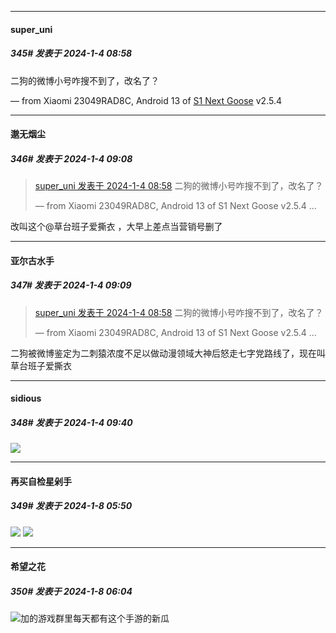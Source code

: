 
*****

####  super_uni  
##### 345#       发表于 2024-1-4 08:58

二狗的微博小号咋搜不到了，改名了？

— from Xiaomi 23049RAD8C, Android 13 of [S1 Next Goose](https://pan.baidu.com/s/1mi43uRm) v2.5.4


*****

####  邈无烟尘  
##### 346#       发表于 2024-1-4 09:08

<blockquote><a href="httphttps://bbs.saraba1st.com/2b/forum.php?mod=redirect&amp;goto=findpost&amp;pid=63530084&amp;ptid=2162144" target="_blank">super_uni 发表于 2024-1-4 08:58</a>
二狗的微博小号咋搜不到了，改名了？

— from Xiaomi 23049RAD8C, Android 13 of S1 Next Goose v2.5.4 ...</blockquote>
改叫这个@草台班子爱撕衣 ，大早上差点当营销号删了

*****

####  亚尔古水手  
##### 347#       发表于 2024-1-4 09:09

<blockquote><a href="httphttps://bbs.saraba1st.com/2b/forum.php?mod=redirect&amp;goto=findpost&amp;pid=63530084&amp;ptid=2162144" target="_blank">super_uni 发表于 2024-1-4 08:58</a>
二狗的微博小号咋搜不到了，改名了？

— from Xiaomi 23049RAD8C, Android 13 of S1 Next Goose v2.5.4 ...</blockquote>
二狗被微博鉴定为二刺猿浓度不足以做动漫领域大神后怒走七字党路线了，现在叫草台班子爱撕衣


*****

####  sidious  
##### 348#       发表于 2024-1-4 09:40

<img src="https://static.saraba1st.com/image/smiley/face2017/274.png" referrerpolicy="no-referrer">

*****

####  再买自检星剁手  
##### 349#       发表于 2024-1-8 05:50

<img src="https://p.sda1.dev/15/03496882014cb6661d98fb9b4a67a199/CMP_20240108055024781.jpg" referrerpolicy="no-referrer">

<img src="https://p.sda1.dev/15/f32ef0850a3d90f58443389a7d73e9bc/CMP_20240108054931458.jpg" referrerpolicy="no-referrer">


*****

####  希望之花  
##### 350#       发表于 2024-1-8 06:04

<img src="https://static.saraba1st.com/image/smiley/face2017/067.png" referrerpolicy="no-referrer">加的游戏群里每天都有这个手游的新瓜

